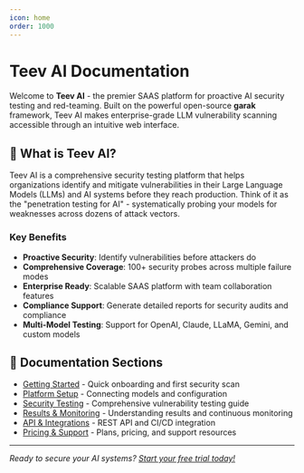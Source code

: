 ```yaml
---
icon: home
order: 1000
---
```


# Teev AI Documentation

Welcome to **Teev AI** - the premier SAAS platform for proactive AI security testing and red-teaming. Built on the powerful open-source **garak** framework, Teev AI makes enterprise-grade LLM vulnerability scanning accessible through an intuitive web interface.

## 🚀 What is Teev AI?

Teev AI is a comprehensive security testing platform that helps organizations identify and mitigate vulnerabilities in their Large Language Models (LLMs) and AI systems before they reach production. Think of it as the "penetration testing for AI" - systematically probing your models for weaknesses across dozens of attack vectors.

### Key Benefits

- **Proactive Security**: Identify vulnerabilities before attackers do
- **Comprehensive Coverage**: 100+ security probes across multiple failure modes
- **Enterprise Ready**: Scalable SAAS platform with team collaboration features
- **Compliance Support**: Generate detailed reports for security audits and compliance
- **Multi-Model Testing**: Support for OpenAI, Claude, LLaMA, Gemini, and custom models

## 📖 Documentation Sections

- [Getting Started](getting-started.md) - Quick onboarding and first security scan
- [Platform Setup](platform-setup.md) - Connecting models and configuration
- [Security Testing](security-testing.md) - Comprehensive vulnerability testing guide
- [Results & Monitoring](results-monitoring.md) - Understanding results and continuous monitoring
- [API & Integrations](api-integrations.md) - REST API and CI/CD integration
- [Pricing & Support](pricing-support.md) - Plans, pricing, and support resources

---

*Ready to secure your AI systems? [Start your free trial today!](https://app.teev.ai/signup)* 